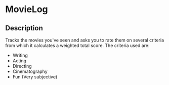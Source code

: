 # MovieLog

## Description
Tracks the movies you've seen and asks you to rate them on several criteria from which it calculates a weighted total score. The criteria used are:
- Writing
- Acting
- Directing
- Cinematography
- Fun (Very subjective)
